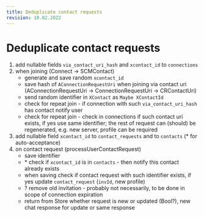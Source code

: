 ```yaml
---
title: Deduplicate contact requests
revision: 10.02.2022
---
```

# Deduplicate contact requests

1. add nullable fields `via_contact_uri_hash` and `xcontact_id` to `connections`
2. when joining (Connect -> SCMContact)
    - generate and save random `xcontact_id`
    - save hash of `AConnectionRequestUri` when joining via contact uri
      (AConnectionRequestUri -> ConnectionRequestUri -> CRContactUri)
    - send random identifier in `XContact` as `Maybe XContactId`
    - check for repeat join - if connection with such `via_contact_uri_hash` has contact notify user
    - check for repeat join - check in connections if such contact uri exists, if yes use same identifier; the rest of request can (should) be regenerated, e.g. new server, profile
      can be required
3. add nullable field `xcontact_id` to `contact_requests` and to `contacts` (* for auto-acceptance)
4. on contact request (processUserContactRequest)
    - save identifier
    - \* check if `xcontact_id` is in `contacts` - then notify this contact already exists
    - when saving check if contact request with such identifier exists, if yes update `contact_request`
      (`invId`, new profile)
    - ? remove old invitation - probably not necessarily, to be done in scope of connection expiration
    - return from Store whether request is new or updated (Bool?), new chat response for update or same response
